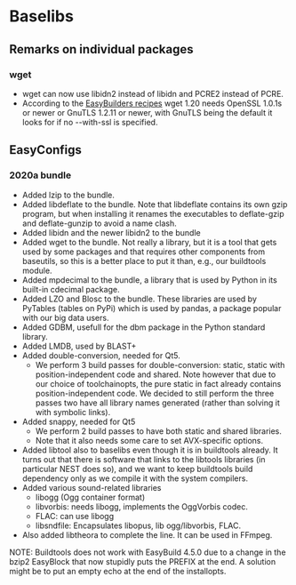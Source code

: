 # Baselibs

## Remarks on individual packages

### wget

* wget can now use libidn2 instead of libidn and PCRE2 instead of PCRE.
* According to the [EasyBuilders recipes](https://github.com/easybuilders/easybuild-easyconfigs/tree/develop/easybuild/easyconfigs/w/wget)
  wget 1.20 needs OpenSSL 1.0.1s or newer or GnuTLS 1.2.11 or newer, with GnuTLS being
  the default it looks for if no --with-ssl is specified.

## EasyConfigs

### 2020a bundle

* Added lzip to the bundle.
* Added libdeflate to the bundle. Note that libdeflate contains its own gzip program,
  but when installing it renames the executables to deflate-gzip and deflate-gunzip
  to avoid a name clash.
* Added libidn and the newer libidn2 to the bundle
* Added wget to the bundle. Not really a library, but it is a tool that gets used by
  some packages and that requires other components from baseutils, so this is a better
  place to put it than, e.g., our buildtools module.
* Added mpdecimal to the bundle, a library that is used by Python in its built-in
  cdecimal package.
* Added LZO and Blosc to the bundle. These libraries are used by PyTables (tables
  on PyPi) which is used by pandas, a package popular with our big data users.
* Added GDBM, usefull for the dbm package in the Python standard library.
* Added LMDB, used by BLAST+
* Added double-conversion, needed for Qt5.
    * We perform 3 build passes for double-conversion: static, static with
      position-independent code and shared. Note however that due to our choice
      of toolchainopts, the pure static in fact already contains position-independent
      code. We decided to still perform the three passes two have all library names
      generated (rather than solving it with symbolic links).
* Added snappy, needed for Qt5
    * We perform 2 build passes to have both static and shared libraries.
    * Note that it also needs some care to set AVX-specific options.
* Added libtool also to baselibs even though it is in buildtools already. It turns
  out that there is software that links to the libtools libraries (in particular
  NEST does so), and we want to keep buildtools build dependency only as we compile
  it with the system compilers.
* Added various sound-related libraries
    * libogg (Ogg container format)
    * libvorbis: needs libogg, implements the OggVorbis codec.
    * FLAC: can use libogg
    * libsndfile: Encapsulates libopus, lib ogg/libvorbis, FLAC.
* Also added libtheora to complete the line. It can be used in FFmpeg.

NOTE: Buildtools does not work with EasyBuild 4.5.0 due to a change in the bzip2
EasyBlock that now stupidly puts the PREFIX at the end. A solution might be to put
an empty echo at the end of the installopts.
